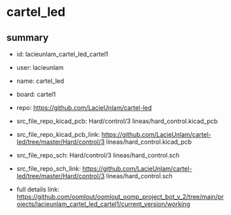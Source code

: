 # cartel_led
 
## summary 
* id: lacieunlam_cartel_led_cartel1
* user: lacieunlam
* name: cartel_led
* board: cartel1
* repo: https://github.com/LacieUnlam/cartel-led
* src_file_repo_kicad_pcb: Hard/control/3 lineas/hard_control.kicad_pcb
* src_file_repo_kicad_pcb_link: https://github.com/LacieUnlam/cartel-led/tree/master/Hard/control/3 lineas/hard_control.kicad_pcb


* src_file_repo_sch: Hard/control/3 lineas/hard_control.sch
* src_file_repo_sch_link: https://github.com/LacieUnlam/cartel-led/tree/master/Hard/control/3 lineas/hard_control.sch
* full details link: https://github.com/oomlout/oomlout_oomp_project_bot_v_2/tree/main/projects/lacieunlam_cartel_led_cartel1/current_version/working  







